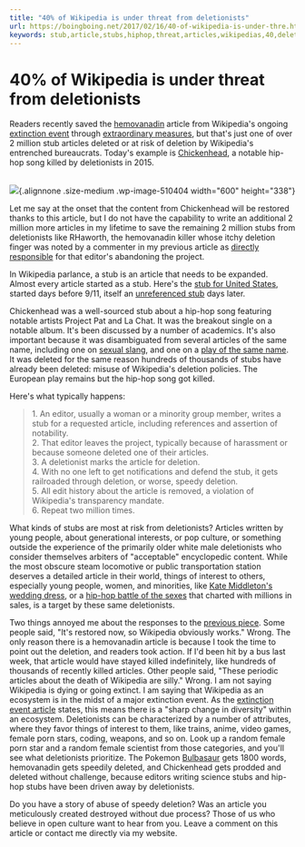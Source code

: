 ```yaml
---
title: "40% of Wikipedia is under threat from deletionists"
url: https://boingboing.net/2017/02/16/40-of-wikipedia-is-under-thre.html
keywords: stub,article,stubs,hiphop,threat,articles,wikipedias,40,deletion,deleted,deletionists,wikipedia
---
```

40% of Wikipedia is under threat from deletionists
==================================================

Readers recently saved the [hemovanadin](https://en.wikipedia.org/wiki/Hemovanadin) article from Wikipedia\'s ongoing [extinction event](http://boingboing.net/2017/02/14/watching-wikipedias-extincti.html) through [extraordinary measures](http://boingboing.net/2017/02/14/watching-wikipedias-extincti.html), but that\'s just one of over 2 million stub articles deleted or at risk of deletion by Wikipedia\'s entrenched bureaucrats. Today\'s example is [Chickenhead](https://en.wikipedia.org/wiki/Chickenhead_(song)), a notable hip-hop song killed by deletionists in 2015.

\
![](https://i1.wp.com/media.boingboing.net/wp-content/uploads/2017/02/chickenhead-01-600x338.jpg?resize=600%2C338){.alignnone .size-medium .wp-image-510404 width="600" height="338"}

Let me say at the onset that the content from Chickenhead will be restored thanks to this article, but I do not have the capability to write an additional 2 million more articles in my lifetime to save the remaining 2 million stubs from deletionists like RHaworth, the hemovanadin killer whose itchy deletion finger was noted by a commenter in my previous article as [directly responsible](https://bbs.boingboing.net/t/watching-wikipedias-extinction-event-from-a-distance/95045/51?u=andreajames) for that editor\'s abandoning the project.

In Wikipedia parlance, a stub is an article that needs to be expanded. Almost every article started as a stub. Here\'s the [stub for United States](https://en.wikipedia.org/w/index.php?title=United_States&oldid=291561), started days before 9/11, itself an [unreferenced stub](https://en.wikipedia.org/w/index.php?title=September_11_attacks&oldid=331585895) days later.

Chickenhead was a well-sourced stub about a hip-hop song featuring notable artists Project Pat and La Chat. It was the breakout single on a notable album. It\'s been discussed by a number of academics. It\'s also important because it was disambiguated from several articles of the same name, including one on [sexual slang](https://en.wikipedia.org/wiki/Chickenhead_(sexuality)), and one on a [play of the same name](https://en.wikipedia.org/wiki/Chickenhead_(play)). It was deleted for the same reason hundreds of thousands of stubs have already been deleted: misuse of Wikipedia\'s deletion policies. The European play remains but the hip-hop song got killed.

Here\'s what typically happens:

> 1\. An editor, usually a woman or a minority group member, writes a stub for a requested article, including references and assertion of notability.\
> 2. That editor leaves the project, typically because of harassment or because someone deleted one of their articles.\
> 3. A deletionist marks the article for deletion.\
> 4. With no one left to get notifications and defend the stub, it gets railroaded through deletion, or worse, speedy deletion.\
> 5. All edit history about the article is removed, a violation of Wikipedia\'s transparency mandate.\
> 6. Repeat two million times.

What kinds of stubs are most at risk from deletionists? Articles written by young people, about generational interests, or pop culture, or something outside the experience of the primarily older white male deletionists who consider themselves arbiters of \"acceptable\" encyclopedic content. While the most obscure steam locomotive or public transportation station deserves a detailed article in their world, things of interest to others, especially young people, women, and minorities, like [Kate Middleton\'s wedding dress](http://www.slate.com/blogs/future_tense/2012/07/13/kate_middleton_s_wedding_gown_and_wikipedia_s_gender_gap_.html), or a [hip-hop battle of the sexes](https://www.youtube.com/watch?v=nnT15du9zYA) that charted with millions in sales, is a target by these same deletionists.

Two things annoyed me about the responses to the [previous piece](http://boingboing.net/2017/02/14/watching-wikipedias-extincti.html). Some people said, \"It\'s restored now, so Wikipedia obviously works.\" Wrong. The only reason there is a hemovanadin article is because I took the time to point out the deletion, and readers took action. If I\'d been hit by a bus last week, that article would have stayed killed indefinitely, like hundreds of thousands of recently killed articles. Other people said, \"These periodic articles about the death of Wikipedia are silly.\" Wrong. I am not saying Wikipedia is dying or going extinct. I am saying that Wikipedia as an ecosystem is in the midst of a major extinction event. As the [extinction event article](https://en.wikipedia.org/wiki/Extinction_event) states, this means there is a \"sharp change in diversity\" within an ecosystem. Deletionists can be characterized by a number of attributes, where they favor things of interest to them, like trains, anime, video games, female porn stars, coding, weapons, and so on. Look up a random female porn star and a random female scientist from those categories, and you\'ll see what deletionists prioritize. The Pokemon [Bulbasaur](https://en.wikipedia.org/wiki/Bulbasaur) gets 1800 words, hemovanadin gets speedily deleted, and Chickenhead gets prodded and deleted without challenge, because editors writing science stubs and hip-hop stubs have been driven away by deletionists.

Do you have a story of abuse of speedy deletion? Was an article you meticulously created destroyed without due process? Those of us who believe in open culture want to hear from you. Leave a comment on this article or contact me directly via my website.
